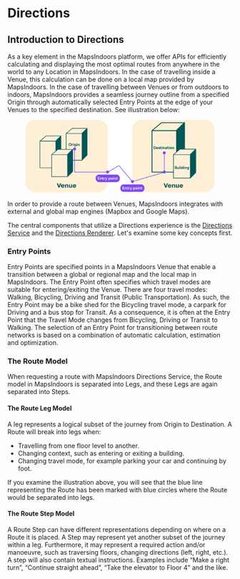 # Directions

## Introduction to Directions

As a key element in the MapsIndoors platform, we offer APIs for efficiently calculating and displaying the most optimal routes from anywhere in the world to any Location in MapsIndoors. In the case of travelling inside a Venue, this calculation can be done on a local map provided by MapsIndoors. In the case of travelling between Venues or from outdoors to indoors, MapsIndoors provides a seamless journey outline from a specified Origin through automatically selected Entry Points at the edge of your Venues to the specified destination. See illustration below:

<figure><img src="../../../.gitbook/assets/Routing-directions.png" alt=""><figcaption></figcaption></figure>

In order to provide a route between Venues, MapsIndoors integrates with external and global map engines (Mapbox and Google Maps).

The central components that utilize a Directions experience is the [Directions Service](https://docs.mapsindoors.com/directions-service/) and the [Directions Renderer](https://docs.mapsindoors.com/directions-renderer/). Let's examine some key concepts first.

### Entry Points[​](https://docs.mapsindoors.com/directions-intro#entry-points) <a href="#entry-points" id="entry-points"></a>

Entry Points are specified points in a MapsIndoors Venue that enable a transition between a global or regional map and the local map in MapsIndoors. The Entry Point often specifies which travel modes are suitable for entering/exiting the Venue. There are four travel modes: Walking, Bicycling, Driving and Transit (Public Transportation). As such, the Entry Point may be a bike shed for the Bicycling travel mode, a carpark for Driving and a bus stop for Transit. As a consequence, it is often at the Entry Point that the Travel Mode changes from Bicycling, Driving or Transit to Walking. The selection of an Entry Point for transitioning between route networks is based on a combination of automatic calculation, estimation and optimization.

### The Route Model[​](https://docs.mapsindoors.com/directions-intro#the-route-model) <a href="#the-route-model" id="the-route-model"></a>

When requesting a route with MapsIndoors Directions Service, the Route model in MapsIndoors is separated into Legs, and these Legs are again separated into Steps.&#x20;

#### The Route Leg Model[​](https://docs.mapsindoors.com/directions-intro#the-route-leg-model) <a href="#the-route-leg-model" id="the-route-leg-model"></a>

A leg represents a logical subset of the journey from Origin to Destination. A Route will break into legs when:

* Travelling from one floor level to another.
* Changing context, such as entering or exiting a building.
* Changing travel mode, for example parking your car and continuing by foot.

If you examine the illustration above, you will see that the blue line representing the Route has been marked with blue circles where the Route would be separated into legs.

#### The Route Step Model[​](https://docs.mapsindoors.com/directions-intro#the-route-step-model) <a href="#the-route-step-model" id="the-route-step-model"></a>

A Route Step can have different representations depending on where on a Route it is placed. A Step may represent yet another subset of the journey within a leg. Furthermore, it may represent a required action and/or manoeuvre, such as traversing floors, changing directions (left, right, etc.). A step will also contain textual instructions. Examples include “Make a right turn”, “Continue straight ahead”, “Take the elevator to Floor 4” and the like.
